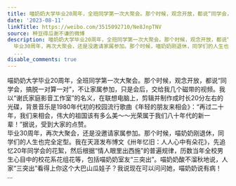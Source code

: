 ```yaml
---
title: 喵奶奶大学毕业20周年，全班同学第一次大聚会。那个时候，观念开放，都说“同学会，搞脱一对算一对”，不让家属参加，只是会后，交给我几个磁带的视频。我以“谢...
date: '2023-08-11'
linkTitle: https://weibo.com/3515092710/Ne8JnpTNV
source: 种豆得瓜谢不谦的微博
description: 喵奶奶大学毕业20周年，全班同学第一次大聚会。那个时候，观念开放，都说“同学会，搞脱一对算一对”，不让家属参加，只是会后，交给我几个磁带的视频。我以“谢氏家庭影音工作室”的名义，在联想电脑上，剪辑并制作成时长20分左右的光碟，背景音乐是1980年代初的校园流行歌曲《年轻的朋友来相会》：“再过二十年，我们来相会，伟大的祖国该有多么美～～光荣属于我们八十年代的新一辈！”据说，受到大家的点赞。<br>
  毕业30周年，再次大聚会，还是没邀请家属参加。那个时候，喵奶奶刚退休，同学们的人生也完全定型。我在天涯发布博文《卅年忆旧：人人心中有朵花》，先追忆20年同学会的花絮，然后根据“情人眼里出西施”的普遍规律，历数当年全校男生心目中的校花系花组花等，包括喵奶奶室友“三突出”。喵奶奶酸不溜秋地说，人家“三突出”看得上你这个大巴山瓜娃子？我说现在可以问问她，喵奶奶说有病！<br>
  ...
disable_comments: true
---
```

喵奶奶大学毕业20周年，全班同学第一次大聚会。那个时候，观念开放，都说“同学会，搞脱一对算一对”，不让家属参加，只是会后，交给我几个磁带的视频。我以“谢氏家庭影音工作室”的名义，在联想电脑上，剪辑并制作成时长20分左右的光碟，背景音乐是1980年代初的校园流行歌曲《年轻的朋友来相会》：“再过二十年，我们来相会，伟大的祖国该有多么美～～光荣属于我们八十年代的新一辈！”据说，受到大家的点赞。<br> 毕业30周年，再次大聚会，还是没邀请家属参加。那个时候，喵奶奶刚退休，同学们的人生也完全定型。我在天涯发布博文《卅年忆旧：人人心中有朵花》，先追忆20年同学会的花絮，然后根据“情人眼里出西施”的普遍规律，历数当年全校男生心目中的校花系花组花等，包括喵奶奶室友“三突出”。喵奶奶酸不溜秋地说，人家“三突出”看得上你这个大巴山瓜娃子？我说现在可以问问她，喵奶奶说有病！<br> ...